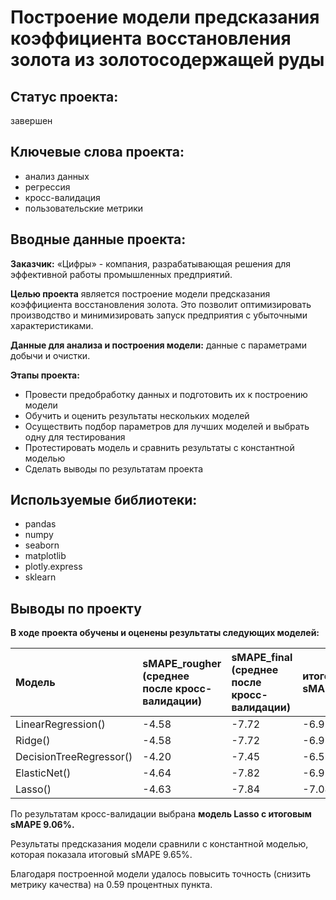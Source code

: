 # Построение модели предсказания коэффициента восстановления золота из золотосодержащей руды

## Статус проекта: 
завершен

## Ключевые слова проекта: 
- анализ данных
- регрессия
- кросс-валидация
- пользовательские метрики

## Вводные данные проекта:

**Заказчик:** «Цифры» - компания, разрабатывающая решения для эффективной работы промышленных предприятий.

**Целью проекта** является построение модели предсказания коэффициента восстановления золота. Это позволит оптимизировать производство и минимизировать запуск предприятия с убыточными характеристиками.

**Данные для анализа и построения модели:** данные с параметрами добычи и очистки.

**Этапы проекта:**
- Провести предобработку данных и подготовить их к построению модели
- Обучить и оценить результаты нескольких моделей
- Осуществить подбор параметров для лучших моделей и выбрать одну для тестирования
- Протестировать модель и сравнить результаты с константной моделью
- Сделать выводы по результатам проекта

## Используемые библиотеки:
- pandas
- numpy
- seaborn
- matplotlib
- plotly.express
- sklearn

## Выводы по проекту

**В ходе проекта обучены и оценены результаты следующих моделей:**

|Модель|	sMAPE_rougher (среднее после кросс-валидации)|	sMAPE_final (среднее после кросс-валидации)|	итоговый sMAPE|
| :-------- | :----------- | :--------- | :-------- |
|LinearRegression()|	-4.58|	-7.72|	-6.91|
|Ridge()|	-4.58|	-7.72|	-6.91|
|DecisionTreeRegressor()|	-4.20	|-7.45|	-6.59|
|ElasticNet()|	-4.64|	-7.82|	-6.99|
|Lasso()|	-4.63	|-7.84|	-7.04|

По результатам кросс-валидации выбрана **модель Lasso с итоговым sMAPE 9.06%.**

Результаты предсказания модели сравнили с константной моделью, которая показала итоговый sMAPE 9.65%.

Благодаря построенной модели удалось повысить точность (снизить метрику качества) на 0.59 процентных пункта.
